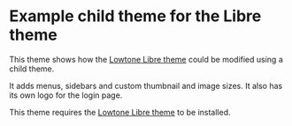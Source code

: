 # Example child theme for the Libre theme

This theme shows how the [Lowtone Libre theme](https://github.com/lowtone/lowtone-libre) could be modified using a child theme.

It adds menus, sidebars and custom thumbnail and image sizes. It also has its own logo for the login page.

This theme requires the [Lowtone Libre theme](https://github.com/lowtone/lowtone-libre) to be installed.